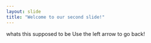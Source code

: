 ```yaml
---
layout: slide
title: "Welcome to our second slide!"
---
```

whats this supposed to be
Use the left arrow to go back!